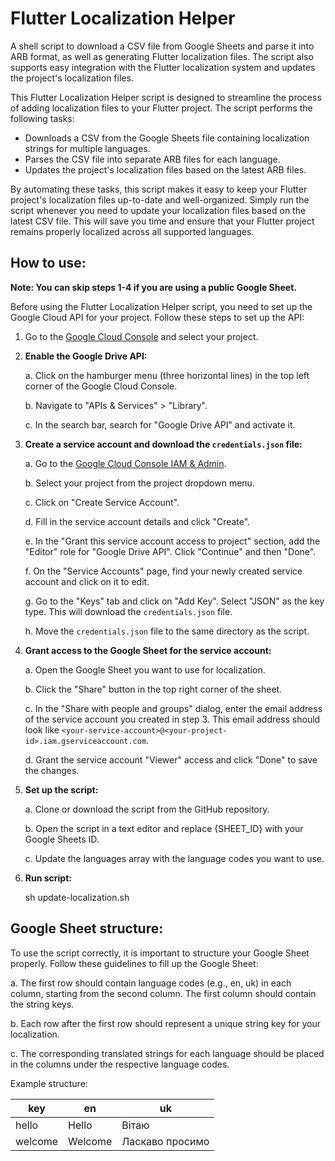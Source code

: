 # Flutter Localization Helper
A shell script to download a CSV file from Google Sheets and parse it into ARB format, as well as generating Flutter localization files. The script also supports easy integration with the Flutter localization system and updates the project's localization files.

This Flutter Localization Helper script is designed to streamline the process of adding localization files to your Flutter project. The script performs the following tasks:
- Downloads a CSV from the Google Sheets file containing localization strings for multiple languages.
- Parses the CSV file into separate ARB files for each language.
- Updates the project's localization files based on the latest ARB files.

By automating these tasks, this script makes it easy to keep your Flutter project's localization files up-to-date and well-organized. Simply run the script whenever you need to update your localization files based on the latest CSV file. This will save you time and ensure that your Flutter project remains properly localized across all supported languages.

## **How to use:**

**Note: You can skip steps 1-4 if you are using a public Google Sheet.**

Before using the Flutter Localization Helper script, you need to set up the Google Cloud API for your project. Follow these steps to set up the API:

1. Go to the [Google Cloud Console](https://console.cloud.google.com/) and select your project.

2. **Enable the Google Drive API:**
   
   a. Click on the hamburger menu (three horizontal lines) in the top left corner of the Google Cloud Console.
   
   b. Navigate to "APIs & Services" > "Library".
   
   c. In the search bar, search for "Google Drive API" and activate it.

3. **Create a service account and download the `credentials.json` file:**
   
   a. Go to the [Google Cloud Console IAM & Admin](https://console.cloud.google.com/iam-admin/serviceaccounts).
   
   b. Select your project from the project dropdown menu.
   
   c. Click on "Create Service Account".
   
   d. Fill in the service account details and click "Create".
   
   e. In the "Grant this service account access to project" section, add the "Editor" role for "Google Drive API". Click "Continue" and then "Done".
   
   f. On the "Service Accounts" page, find your newly created service account and click on it to edit.
   
   g. Go to the "Keys" tab and click on "Add Key". Select "JSON" as the key type. This will download the `credentials.json` file.
   
   h. Move the `credentials.json` file to the same directory as the script.

4. **Grant access to the Google Sheet for the service account:**
   
   a. Open the Google Sheet you want to use for localization.
   
   b. Click the "Share" button in the top right corner of the sheet.
   
   c. In the "Share with people and groups" dialog, enter the email address of the service account you created in step 3. This email address should look like `<your-service-account>@<your-project-id>.iam.gserviceaccount.com`.
   
   d. Grant the service account "Viewer" access and click "Done" to save the changes.

5. **Set up the script:**

   a. Clone or download the script from the GitHub repository.
   
   b. Open the script in a text editor and replace {SHEET_ID} with your Google Sheets ID.
   
   c. Update the languages array with the language codes you want to use.

6. **Run script:**

    sh update-localization.sh

## **Google Sheet structure:**

To use the script correctly, it is important to structure your Google Sheet properly. Follow these guidelines to fill up the Google Sheet:

a. The first row should contain language codes (e.g., en, uk) in each column, starting from the second column. The first column should contain the string keys.

b. Each row after the first row should represent a unique string key for your localization.

c. The corresponding translated strings for each language should be placed in the columns under the respective language codes.


Example structure:

   | key        | en           | uk           |
   |------------|--------------|--------------|
   | hello      | Hello        | Вітаю        |
   | welcome    | Welcome      | Ласкаво просимо |